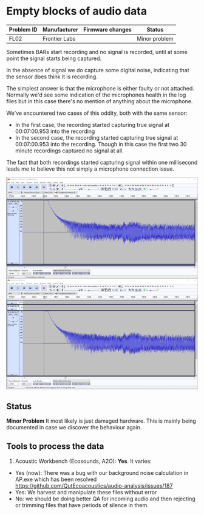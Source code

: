 # Empty blocks of audio data

|Problem ID | Manufacturer | Firmware changes | Status              |
|-----------|--------------|------------------|---------------------|
|FL02         |Frontier Labs |                  |   Minor problem     |



Sometimes BARs start recording and no signal is recorded, until at some point
the signal starts being captured.

In the absence of signal we do capture some digital noise, indicating that the
sensor does think it is recording.

The simplest answer is that the microphone is either faulty or not attached.
Normally we'd see some indication of the microphones health in the log files but
in this case there's no mention of anything about the microphone. 

We've encountered two cases of this oddity, both with the same sensor:
- In the first case, the recording started capturing true
signal at 00:07:00.953 into the recording
- In the second case, the recording started capturing true
signal at 00:07:00.953 into the recording. Though in this case the first two 30
minute recordings captured no signal at all.

The fact that both recordings started capturing signal within one millisecond
leads me to believe this not simply a microphone connection issue.

![example of problem](../media/BARs_weird_signal.png)

## Status
**Minor Problem** It most likely is just damaged hardware. This is mainly being
documented in case we discover the behaviour again.

## Tools to process the data
1. Acoustic Workbench (Ecosounds, A2O): **Yes**. It varies:

-   Yes (now): There was a bug with our background noise calculation in AP.exe
    which has been resolved <https://github.com/QutEcoacoustics/audio-analysis/issues/187>
-   Yes: We harvest and manipulate these files without error
-   No: we should be doing better QA for incoming audio and then rejecting or
    trimming files that have periods of silence in them.
